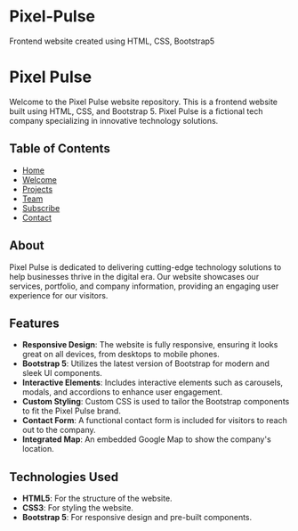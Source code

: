 # Pixel-Pulse
Frontend website created using HTML, CSS, Bootstrap5

# Pixel Pulse

Welcome to the Pixel Pulse website repository. This is a frontend website built using HTML, CSS, and Bootstrap 5. Pixel Pulse is a fictional tech company specializing in innovative technology solutions.

## Table of Contents

- [Home](#home)
- [Welcome](#welcome)
- [Projects](#projects)
- [Team](#team)
- [Subscribe](#subscribe)
- [Contact](#contact)

## About

Pixel Pulse is dedicated to delivering cutting-edge technology solutions to help businesses thrive in the digital era. Our website showcases our services, portfolio, and company information, providing an engaging user experience for our visitors.

## Features

- **Responsive Design**: The website is fully responsive, ensuring it looks great on all devices, from desktops to mobile phones.
- **Bootstrap 5**: Utilizes the latest version of Bootstrap for modern and sleek UI components.
- **Interactive Elements**: Includes interactive elements such as carousels, modals, and accordions to enhance user engagement.
- **Custom Styling**: Custom CSS is used to tailor the Bootstrap components to fit the Pixel Pulse brand.
- **Contact Form**: A functional contact form is included for visitors to reach out to the company.
- **Integrated Map**: An embedded Google Map to show the company's location.

## Technologies Used

- **HTML5**: For the structure of the website.
- **CSS3**: For styling the website.
- **Bootstrap 5**: For responsive design and pre-built components.



